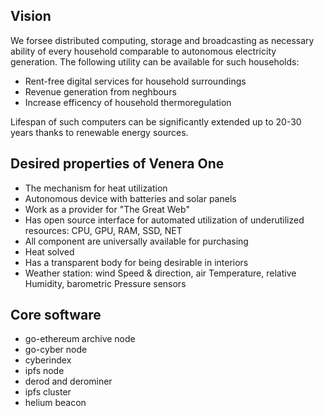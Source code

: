 ## Vision

We forsee distributed computing, storage and broadcasting as necessary ability of every household comparable to autonomous electricity generation. The following utility can be available for such households:
- Rent-free digital services for household surroundings
- Revenue generation from neghbours
- Increase efficency of household thermoregulation

Lifespan of such computers can be significantly extended up to 20-30 years thanks to renewable energy sources.

## Desired properties of Venera One

- The mechanism for heat utilization
- Autonomous device with batteries and solar panels
- Work as a provider for "The Great Web"
- Has open source interface for automated utilization of underutilized resources: CPU, GPU, RAM, SSD, NET
- All component are universally available for purchasing
- Heat solved
- Has a transparent body for being desirable in interiors
- Weather station: wind Speed & direction, air Temperature, relative Humidity, barometric Pressure sensors

## Core software
- go-ethereum archive node
- go-cyber node
- cyberindex
- ipfs node
- derod and derominer
- ipfs cluster
- helium beacon
